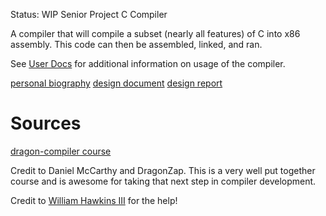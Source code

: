 Status: WIP
Senior Project C Compiler

A compiler that will compile a subset (nearly all features) of C into x86 assembly.
This code can then be assembled, linked, and ran.


See [User Docs]() for additional information on usage of the compiler.

[personal biography](https://github.com/troxeldj/senior-compiler/blob/master/personal-biography.md)
[design document](https://github.com/troxeldj/senior-compiler/blob/master/design-document.md)
[design report](https://github.com/troxeldj/senior-compiler/blob/master/design-report/README.md)

# Sources

[dragon-compiler course](https://dragonzap.com/course/creating-a-c-compiler-from-scratch)

Credit to Daniel McCarthy and DragonZap. This is a very well put together course and is awesome for taking that next step in compiler development.

Credit to [William Hawkins III](https://github.com/hawkinsw) for the help!